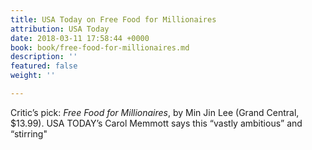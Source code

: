 ```yaml
---
title: USA Today on Free Food for Millionaires
attribution: USA Today
date: 2018-03-11 17:58:44 +0000
book: book/free-food-for-millionaires.md
description: ''
featured: false
weight: ''

---
```

Critic’s pick: _Free Food for Millionaires_, by Min Jin Lee (Grand Central, $13.99). USA TODAY’s Carol Memmott says this “vastly ambitious” and “stirring"